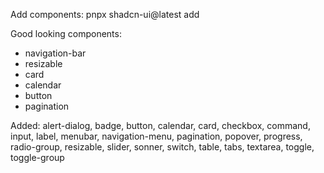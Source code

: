 Add components:
pnpx shadcn-ui@latest add

Good looking components:
- navigation-bar
- resizable
- card
- calendar
- button
- pagination


Added: alert-dialog, badge, button, calendar, card, checkbox, command, input, label, menubar, navigation-menu, pagination, popover, progress, radio-group, resizable, slider, sonner, switch, table, tabs, textarea, toggle, toggle-group